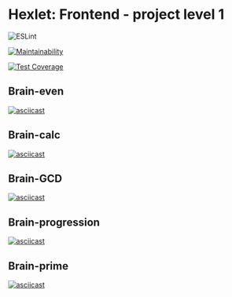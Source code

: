 # Hexlet: Frontend - project level 1
![ESLint](https://github.com/lemantik/frontend-project-lvl1/workflows/ESLint/badge.svg)

[![Maintainability](https://api.codeclimate.com/v1/badges/1e5e3f8ff7f1b0cbbddb/maintainability)](https://codeclimate.com/github/lemantik/frontend-project-lvl1/maintainability)

[![Test Coverage](https://api.codeclimate.com/v1/badges/1e5e3f8ff7f1b0cbbddb/test_coverage)](https://codeclimate.com/github/lemantik/frontend-project-lvl1/test_coverage)

## Brain-even
[![asciicast](https://asciinema.org/a/pU7oxN332G4YNCHOcXtLaZxEI.svg)](https://asciinema.org/a/pU7oxN332G4YNCHOcXtLaZxEI)

## Brain-calc
[![asciicast](https://asciinema.org/a/iZ52o6vwLi6BsSyV2HwHvqJbx.svg)](https://asciinema.org/a/iZ52o6vwLi6BsSyV2HwHvqJbx)

## Brain-GCD
[![asciicast](https://asciinema.org/a/64MiYOkDGMXBP7D5sho2CZLRI.svg)](https://asciinema.org/a/64MiYOkDGMXBP7D5sho2CZLRI)

## Brain-progression
[![asciicast](https://asciinema.org/a/OmhiFB0IOEWZPvryOWLPGvSzu.svg)](https://asciinema.org/a/OmhiFB0IOEWZPvryOWLPGvSzu)

## Brain-prime
[![asciicast](https://asciinema.org/a/6zVZBa17K9exHSWoVjFOEPLYA.svg)](https://asciinema.org/a/6zVZBa17K9exHSWoVjFOEPLYA)